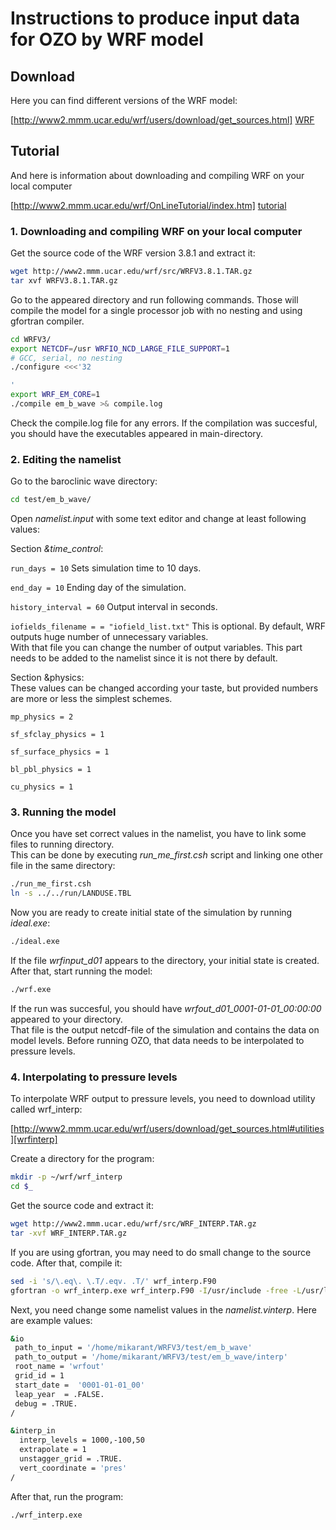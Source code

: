
# Instructions to produce input data for OZO by WRF model

## Download

Here you can find different versions of the WRF model:

[http://www2.mmm.ucar.edu/wrf/users/download/get_sources.html] [WRF]

## Tutorial

And here is information about downloading and compiling WRF on your local computer

[http://www2.mmm.ucar.edu/wrf/OnLineTutorial/index.htm] [tutorial]


### 1. Downloading and compiling WRF on your local computer

Get the source code of the WRF version 3.8.1 and extract it:

```sh
wget http://www2.mmm.ucar.edu/wrf/src/WRFV3.8.1.TAR.gz
tar xvf WRFV3.8.1.TAR.gz
```

Go to the appeared directory and run following commands. Those will compile the model for a single processor job with no nesting and using gfortran compiler. 

```sh
cd WRFV3/
export NETCDF=/usr WRFIO_NCD_LARGE_FILE_SUPPORT=1
# GCC, serial, no nesting
./configure <<<'32

'
export WRF_EM_CORE=1
./compile em_b_wave >& compile.log
```
Check the compile.log file for any errors. If the compilation was succesful, you should have the executables appeared in main-directory.

### 2. Editing the namelist 

Go to the baroclinic wave directory:  
```sh
cd test/em_b_wave/
```
Open _namelist.input_ with some text editor and change at least following values:  

Section _&time\_control_:  


`run_days = 10` Sets simulation time to 10 days. 

`end_day = 10` Ending day of the simulation.  

`history_interval = 60` Output interval in seconds. 

`iofields_filename = = "iofield_list.txt"` This is optional. By default, WRF outputs huge number of unnecessary variables.  
With that file you can change the number of output variables. This part needs to be added to the namelist since it is not there by default.


Section &physics:  
These values can be changed according your taste, but provided numbers are more or less the simplest schemes.  

`mp_physics = 2`  

`sf_sfclay_physics = 1`  

`sf_surface_physics = 1`  

`bl_pbl_physics = 1`  

`cu_physics = 1`  


### 3. Running the model
Once you have set correct values in the namelist, you have to link some files to running directory.  
This can be done by executing _run\_me\_first.csh_ script and linking one other file in the same directory:

```sh
./run_me_first.csh
ln -s ../../run/LANDUSE.TBL
```

Now you are ready to create initial state of the simulation by running _ideal.exe_:

```sh
./ideal.exe
```

If the file _wrfinput\_d01_ appears to the directory, your initial state is created.  
After that, start running the model:

```sh
./wrf.exe
```

If the run was succesful, you should have _wrfout\_d01\_0001-01-01\_00:00:00_ appeared to your directory.  
That file is the output netcdf-file of the simulation and contains the data on model levels. Before running OZO, that data needs to be interpolated to pressure levels.

### 4. Interpolating to pressure levels


To interpolate WRF output to pressure levels, you need to download utility called wrf\_interp:

[http://www2.mmm.ucar.edu/wrf/users/download/get_sources.html#utilities][wrfinterp]

Create a directory for the program:

```sh
mkdir -p ~/wrf/wrf_interp
cd $_
```

Get the source code and extract it:

```sh
wget http://www2.mmm.ucar.edu/wrf/src/WRF_INTERP.TAR.gz
tar -xvf WRF_INTERP.TAR.gz
```

If you are using gfortran, you may need to do small change to the source code. After that, compile it:

```sh
sed -i 's/\.eq\. \.T/.eqv. .T/' wrf_interp.F90
gfortran -o wrf_interp.exe wrf_interp.F90 -I/usr/include -free -L/usr/lib -lnetcdff
```

Next, you need change some namelist values in the _namelist.vinterp_. Here are example values:  

```sh
&io
 path_to_input = '/home/mikarant/WRFV3/test/em_b_wave'
 path_to_output = '/home/mikarant/WRFV3/test/em_b_wave/interp'
 root_name = 'wrfout'
 grid_id = 1
 start_date =  '0001-01-01_00'
 leap_year  = .FALSE.
 debug = .TRUE.
/

&interp_in
  interp_levels = 1000,-100,50 
  extrapolate = 1 
  unstagger_grid = .TRUE. 
  vert_coordinate = 'pres'
/
```

After that, run the program:

```sh
./wrf_interp.exe
```


[//]: # (Reference links)

[WRF]: <http://www2.mmm.ucar.edu/wrf/users/download/get_source.html>
[tutorial]: <http://www2.mmm.ucar.edu/wrf/OnLineTutorial/index.htm>
[wrfinterp]: <http://www2.mmm.ucar.edu/wrf/users/download/get_sources.html#utilities>
